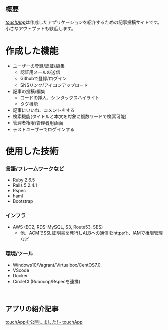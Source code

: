## 概要
[*touchApp*](https://www.touchapp.tk/)は作成したアプリケーションを紹介するための記事投稿サイトです。
小さなアウトプットも歓迎します。
<br>

# 作成した機能
- ユーザーの登録/認証/編集
  - 認証用メールの送信
  - Githubで登録/ログイン
  - SNSリンク/アイコンアップロード
- 記事の投稿/編集
  - コードの挿入、シンタックスハイライト
  - タグ機能
- 記事にいいね、コメントをする
- 検索機能(タイトルと本文を対象に複数ワードで検索可能)
- 管理者権限/管理者用画面
- テストユーザーでログインする

# 使用した技術
### 言語/フレームワークなど
- Ruby  2.6.5
- Rails 5.2.4.1
- Rspec
- haml
- Bootstrap

### インフラ
- AWS (EC2, RDS-MySQL, S3, Route53, SES)
  - 他、ACMでSSL証明書を発行しALBへの通信をhttps化、IAMで権限管理など

### 環境/ツール
- Windows10/Vagrant/Virtualbox/CentOS7.0
- VScode
- Docker
- CircleCI (Rubocop/Rspecを連携)
<br>

## アプリの紹介記事
[touchAppを公開しました! - touchApp](https://www.touchapp.tk/posts/1)
